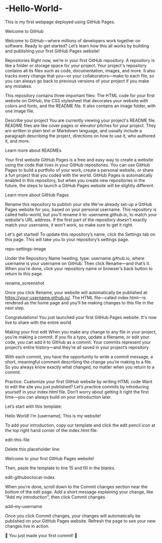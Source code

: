 # -Hello-World-
This is my first webpage deployed using GitHub Pages.

Welcome to GitHub

Welcome to GitHub—where millions of developers work together on software. Ready to get started? Let’s learn how this all works by building and publishing your first GitHub Pages website!

Repositories
Right now, we’re in your first GitHub repository. A repository is like a folder or storage space for your project. Your project's repository contains all its files such as code, documentation, images, and more. It also tracks every change that you—or your collaborators—make to each file, so you can always go back to previous versions of your project if you make any mistakes.

This repository contains three important files: The HTML code for your first website on GitHub, the CSS stylesheet that decorates your website with colors and fonts, and the README file. It also contains an image folder, with one image file.

Describe your project
You are currently viewing your project's README file. README files are like cover pages or elevator pitches for your project. They are written in plain text or Markdown language, and usually include a paragraph describing the project, directions on how to use it, who authored it, and more.

Learn more about READMEs

Your first website
GitHub Pages is a free and easy way to create a website using the code that lives in your GitHub repositories. You can use GitHub Pages to build a portfolio of your work, create a personal website, or share a fun project that you coded with the world. GitHub Pages is automatically enabled in this repository, but when you create new repositories in the future, the steps to launch a GitHub Pages website will be slightly different.

Learn more about GitHub Pages

Rename this repository to publish your site
We've already set-up a GitHub Pages website for you, based on your personal username. This repository is called hello-world, but you'll rename it to: username.github.io, to match your website's URL address. If the first part of the repository doesn’t exactly match your username, it won’t work, so make sure to get it right.

Let's get started! To update this repository’s name, click the Settings tab on this page. This will take you to your repository’s settings page.

repo-settings-image

Under the Repository Name heading, type: username.github.io, where username is your username on GitHub. Then click Rename—and that’s it. When you’re done, click your repository name or browser’s back button to return to this page.

rename_screenshot

Once you click Rename, your website will automatically be published at: https://your-username.github.io/. The HTML file—called index.html—is rendered as the home page and you'll be making changes to this file in the next step.

Congratulations! You just launched your first GitHub Pages website. It's now live to share with the entire world

Making your first edit
When you make any change to any file in your project, you’re making a commit. If you fix a typo, update a filename, or edit your code, you can add it to GitHub as a commit. Your commits represent your project’s entire history—and they’re all saved in your project’s repository.

With each commit, you have the opportunity to write a commit message, a short, meaningful comment describing the change you’re making to a file. So you always know exactly what changed, no matter when you return to a commit.

Practice: Customize your first GitHub website by writing HTML code
Want to edit the site you just published? Let’s practice commits by introducing yourself in your index.html file. Don’t worry about getting it right the first time—you can always build on your introduction later.

Let’s start with this template:

<p>Hello World! I’m [username]. This is my website!</p>
To add your introduction, copy our template and click the edit pencil icon at the top right hand corner of the index.html file.

edit-this-file

Delete this placeholder line:

<p>Welcome to your first GitHub Pages website!</p>
Then, paste the template to line 15 and fill in the blanks.

edit-githuboctocat-index

When you’re done, scroll down to the Commit changes section near the bottom of the edit page. Add a short message explaining your change, like "Add my introduction", then click Commit changes.

add-my-username

Once you click Commit changes, your changes will automatically be published on your GitHub Pages website. Refresh the page to see your new changes live in action.

🎉 You just made your first commit! 🎉
